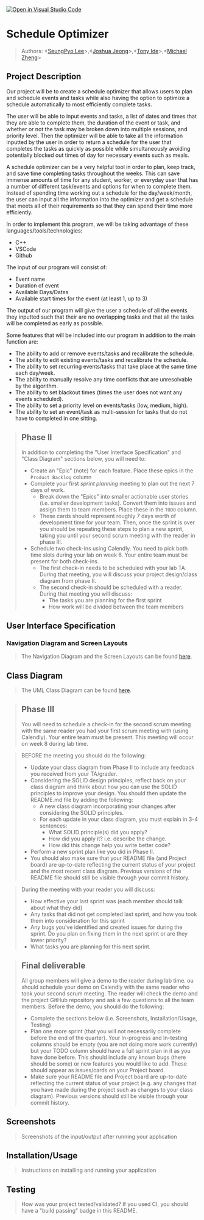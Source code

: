 [![Open in Visual Studio Code](https://classroom.github.com/assets/open-in-vscode-718a45dd9cf7e7f842a935f5ebbe5719a5e09af4491e668f4dbf3b35d5cca122.svg)](https://classroom.github.com/online_ide?assignment_repo_id=10950611&assignment_repo_type=AssignmentRepo)

# Schedule Optimizer
 
 > Authors: \<[SeungPyo Lee](https://github.com/qwemelon3619)\>,\<[Joshua Jeong](https://github.com/JoshuaJJeong)\>,\<[Tony Ide](https://github.com/Tony-Ide)\>,\<[Michael Zheng](https://github.com/ahupq)\>

## Project Description
Our project will be to create a schedule optimizer that allows users to plan and schedule events and tasks while also having the option to optimize a schedule automatically to most efficiently complete tasks.

The user will be able to input events and tasks, a list of dates and times that they are able to complete them, the duration of the event or task, and whether or not the task may be broken down into multiple sessions, and priority level. Then the optimizer will be able to take all the information inputted by the user in order to return a schedule for the user that completes the tasks as quickly as possible while simultaneously avoiding potentially blocked out times of day for necessary events such as meals.

A schedule optimizer can be a very helpful tool in order to plan, keep track, and save time completing tasks throughout the weeks. This can save immense amounts of time for any student, worker, or everyday user that has a number of different task/events and options for when to complete them. Instead of spending time working out a schedule for the day/week/month, the user can input all the information into the optimizer and get a schedule that meets all of their requirements so that they can spend their time more efficiently.

In order to implement this program, we will be taking advantage of these languages/tools/technologies:
  * C++
  * VSCode
  * Github

The input of our program will consist of:
  * Event name
  * Duration of event
  * Available Days/Dates
  * Available start times for the event (at least 1, up to 3)

The output of our program will give the user a schedule of all the events they inputted such that their are no overlapping tasks and that all the tasks will be completed as early as possible.

Some features that will be included into our program in addition to the main function are:
  * The ability to add or remove events/tasks and recalibrate the schedule.
  * The ability to edit existing events/tasks and recalibrate the schedule.
  * The ability to set recurring events/tasks that take place at the same time each day/week.
  * The ability to manually resolve any time conflicts that are unresolvable by the algorithm.
  * The ability to set blackout times (times the user does not want any events scheduled).
  * The ability to set a priority level on events/tasks (low, medium, high).
  * The ability to set an event/task as multi-session for tasks that do not have to completed in one sitting.

 > ## Phase II
 > In addition to completing the "User Interface Specification" and "Class Diagram" sections below, you will need to:
 > * Create an "Epic" (note) for each feature. Place these epics in the `Product Backlog` column
 > * Complete your first *sprint planning* meeting to plan out the next 7 days of work.
 >   * Break down the "Epics" into smaller actionable user stories (i.e. smaller development tasks). Convert them into issues and assign them to team members. Place these in the `TODO` column.
 >   * These cards should represent roughly 7 days worth of development time for your team. Then, once the sprint is over you should be repeating these steps to plan a new sprint, taking you until your second scrum meeting with the reader in phase III.
 > * Schedule two check-ins using Calendly. You need to pick both time slots during your lab on week 6. Your entire team must be present for both check-ins.
 >   * The first check-in needs to be scheduled with your lab TA. During that meeting, you will discuss your project design/class diagram from phase II.
 >   * The second check-in should be scheduled with a reader. During that meeting you will discuss:
 >     * The tasks you are planning for the first sprint
 >     * How work will be divided between the team members
## User Interface Specification

### Navigation Diagram and Screen Layouts
> The Navigation Diagram and the Screen Layouts can be found [here](https://docs.google.com/document/d/1cz8a8vcMeWhP3Ak7lRTANpxjZ2O_7oP-SqNYGQ6tbC4/edit?usp=sharing).

## Class Diagram
 > The UML Class Diagram can be found [here](https://drive.google.com/file/d/1r1yw7ulCBWrIhM2v2lEsLqIFsEnQPoC8/view?usp=sharing).
 
 > ## Phase III
 > You will need to schedule a check-in for the second scrum meeting with the same reader you had your first scrum meeting with (using Calendly). Your entire team must be present. This meeting will occur on week 8 during lab time.
 
 > BEFORE the meeting you should do the following:
 > * Update your class diagram from Phase II to include any feedback you received from your TA/grader.
 > * Considering the SOLID design principles, reflect back on your class diagram and think about how you can use the SOLID principles to improve your design. You should then update the README.md file by adding the following:
 >   * A new class diagram incorporating your changes after considering the SOLID principles.
 >   * For each update in your class diagram, you must explain in 3-4 sentences:
 >     * What SOLID principle(s) did you apply?
 >     * How did you apply it? i.e. describe the change.
 >     * How did this change help you write better code?
 > * Perform a new sprint plan like you did in Phase II.
 > * You should also make sure that your README file (and Project board) are up-to-date reflecting the current status of your project and the most recent class diagram. Previous versions of the README file should still be visible through your commit history.
 
> During the meeting with your reader you will discuss: 
 > * How effective your last sprint was (each member should talk about what they did)
 > * Any tasks that did not get completed last sprint, and how you took them into consideration for this sprint
 > * Any bugs you've identified and created issues for during the sprint. Do you plan on fixing them in the next sprint or are they lower priority?
 > * What tasks you are planning for this next sprint.

 
 > ## Final deliverable
 > All group members will give a demo to the reader during lab time. ou should schedule your demo on Calendly with the same reader who took your second scrum meeting. The reader will check the demo and the project GitHub repository and ask a few questions to all the team members. 
 > Before the demo, you should do the following:
 > * Complete the sections below (i.e. Screenshots, Installation/Usage, Testing)
 > * Plan one more sprint (that you will not necessarily complete before the end of the quarter). Your In-progress and In-testing columns should be empty (you are not doing more work currently) but your TODO column should have a full sprint plan in it as you have done before. This should include any known bugs (there should be some) or new features you would like to add. These should appear as issues/cards on your Project board.
 > * Make sure your README file and Project board are up-to-date reflecting the current status of your project (e.g. any changes that you have made during the project such as changes to your class diagram). Previous versions should still be visible through your commit history. 
 
 ## Screenshots
 > Screenshots of the input/output after running your application
 ## Installation/Usage
 > Instructions on installing and running your application
 ## Testing
 > How was your project tested/validated? If you used CI, you should have a "build passing" badge in this README.
 
